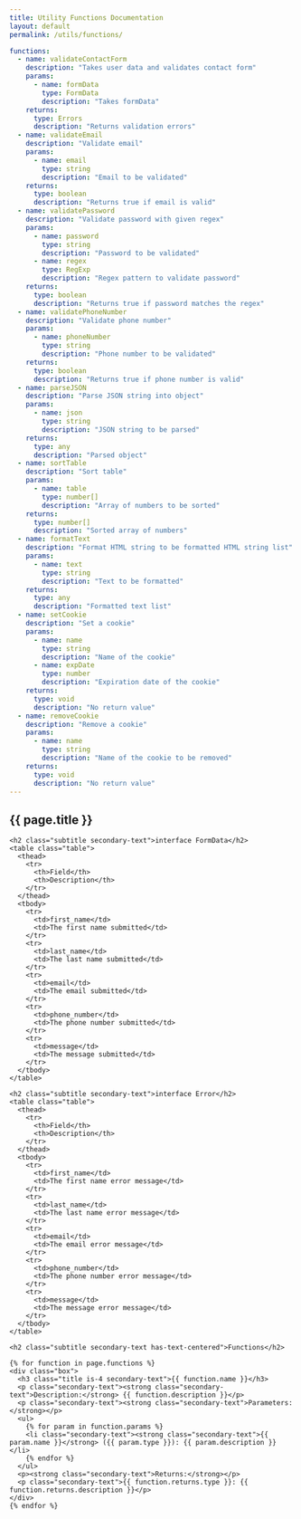```yaml
---
title: Utility Functions Documentation
layout: default
permalink: /utils/functions/

functions:
  - name: validateContactForm
    description: "Takes user data and validates contact form"
    params:
      - name: formData
        type: FormData
        description: "Takes formData"
    returns: 
      type: Errors
      description: "Returns validation errors"
  - name: validateEmail
    description: "Validate email"
    params:
      - name: email
        type: string
        description: "Email to be validated"
    returns:
      type: boolean
      description: "Returns true if email is valid"
  - name: validatePassword
    description: "Validate password with given regex"
    params:
      - name: password
        type: string
        description: "Password to be validated"
      - name: regex
        type: RegExp
        description: "Regex pattern to validate password"
    returns:
      type: boolean
      description: "Returns true if password matches the regex"
  - name: validatePhoneNumber
    description: "Validate phone number"
    params:
      - name: phoneNumber
        type: string
        description: "Phone number to be validated"
    returns:
      type: boolean
      description: "Returns true if phone number is valid"
  - name: parseJSON
    description: "Parse JSON string into object"
    params:
      - name: json
        type: string
        description: "JSON string to be parsed"
    returns: 
      type: any
      description: "Parsed object"
  - name: sortTable
    description: "Sort table"
    params:
      - name: table
        type: number[]
        description: "Array of numbers to be sorted"
    returns:
      type: number[]
      description: "Sorted array of numbers"
  - name: formatText
    description: "Format HTML string to be formatted HTML string list"
    params:
      - name: text
        type: string
        description: "Text to be formatted"
    returns:
      type: any
      description: "Formatted text list"
  - name: setCookie
    description: "Set a cookie"
    params:
      - name: name
        type: string
        description: "Name of the cookie"
      - name: expDate
        type: number
        description: "Expiration date of the cookie"
    returns:
      type: void
      description: "No return value"
  - name: removeCookie
    description: "Remove a cookie"
    params:
      - name: name
        type: string
        description: "Name of the cookie to be removed"
    returns:
      type: void
      description: "No return value"
---
```



<section class="section">
  <div class="container">
    <h1 class="title primary-text has-text-centered">{{ page.title }}</h1>

    <h2 class="subtitle secondary-text">interface FormData</h2>
    <table class="table">
      <thead>
        <tr>
          <th>Field</th>
          <th>Description</th>
        </tr>
      </thead>
      <tbody>
        <tr>
          <td>first_name</td>
          <td>The first name submitted</td>
        </tr>
        <tr>
          <td>last_name</td>
          <td>The last name submitted</td>
        </tr>
        <tr>
          <td>email</td>
          <td>The email submitted</td>
        </tr>
        <tr>
          <td>phone_number</td>
          <td>The phone number submitted</td>
        </tr>
        <tr>
          <td>message</td>
          <td>The message submitted</td>
        </tr>
      </tbody>
    </table>

    <h2 class="subtitle secondary-text">interface Error</h2>
    <table class="table">
      <thead>
        <tr>
          <th>Field</th>
          <th>Description</th>
        </tr>
      </thead>
      <tbody>
        <tr>
          <td>first_name</td>
          <td>The first name error message</td>
        </tr>
        <tr>
          <td>last_name</td>
          <td>The last name error message</td>
        </tr>
        <tr>
          <td>email</td>
          <td>The email error message</td>
        </tr>
        <tr>
          <td>phone_number</td>
          <td>The phone number error message</td>
        </tr>
        <tr>
          <td>message</td>
          <td>The message error message</td>
        </tr>
      </tbody>
    </table>

    <h2 class="subtitle secondary-text has-text-centered">Functions</h2>

    {% for function in page.functions %}
    <div class="box">
      <h3 class="title is-4 secondary-text">{{ function.name }}</h3>
      <p class="secondary-text"><strong class="secondary-text">Description:</strong> {{ function.description }}</p>
      <p class="secondary-text"><strong class="secondary-text">Parameters:</strong></p>
      <ul>
        {% for param in function.params %}
        <li class="secondary-text"><strong class="secondary-text">{{ param.name }}</strong> ({{ param.type }}): {{ param.description }}</li>
        {% endfor %}
      </ul>
      <p><strong class="secondary-text">Returns:</strong></p>
      <p class="secondary-text">{{ function.returns.type }}: {{ function.returns.description }}</p>
    </div>
    {% endfor %}

  </div>
</section>
